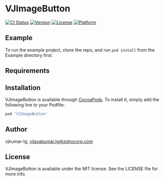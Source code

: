 # VJImageButton

[![CI Status](https://img.shields.io/travis/vjkumar-lg/VJImageButton.svg?style=flat)](https://travis-ci.org/vjkumar-lg/VJImageButton)
[![Version](https://img.shields.io/cocoapods/v/VJImageButton.svg?style=flat)](https://cocoapods.org/pods/VJImageButton)
[![License](https://img.shields.io/cocoapods/l/VJImageButton.svg?style=flat)](https://cocoapods.org/pods/VJImageButton)
[![Platform](https://img.shields.io/cocoapods/p/VJImageButton.svg?style=flat)](https://cocoapods.org/pods/VJImageButton)

## Example

To run the example project, clone the repo, and run `pod install` from the Example directory first.

## Requirements

## Installation

VJImageButton is available through [CocoaPods](https://cocoapods.org). To install
it, simply add the following line to your Podfile:

```ruby
pod 'VJImageButton'
```

## Author

vjkumar-lg, vijayakumar.lg@zohocorp.com

## License

VJImageButton is available under the MIT license. See the LICENSE file for more info.
